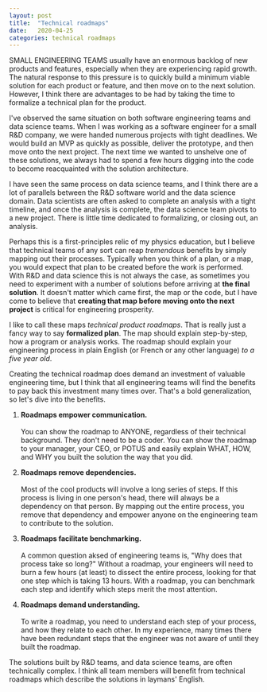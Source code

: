 ```yaml
---
layout: post
title:  "Technical roadmaps"
date:   2020-04-25
categories: technical roadmaps
---
```

SMALL ENGINEERING TEAMS usually have an enormous backlog of new products and features, especially when they are experiencing rapid growth. The natural response to this pressure is to quickly build a minimum viable solution for each product or feature, and then move on to the next solution. However, I think there are advantages to be had by taking the time to formalize a technical plan for the product.

I've observed the same situation on both software engineering teams and data science teams. When I was working as a software engineer for a small R&D company, we were handed numerous projects with tight deadlines. We would build an MVP as quickly as possible, deliver the prototype, and then move onto the next project. The next time we wanted to unshelve one of these solutions, we always had to spend a few hours digging into the code to become reacquainted with the solution architecture.

I have seen the same process on data science teams, and I think there are a lot of parallels between the R&D software world and the data science domain. Data scientists are often asked to complete an analysis with a tight timeline, and once the analysis is complete, the data science team pivots to a new project. There is little time dedicated to formalizing, or closing out, an analysis.

Perhaps this is a first-principles relic of my physics education, but I believe that technical teams of any sort can reap *tremendous* benefits by simply mapping out their processes. Typically when you think of a plan, or a map, you would expect that plan to be created before the work is performed. With R&D and data science this is not always the case, as sometimes you need to experiment with a number of solutions before arriving at **the final solution**. It doesn't matter which came first, the map or the code, but I have come to believe that **creating that map before moving onto the next project** is critical for engineering prosperity.

I like to call these maps *technical product roadmaps*. That is really just a fancy way to say **formalized plan**. The map should explain step-by-step, how a program or analysis works. The roadmap should explain your engineering process in plain English (or French or any other language) *to a five year old*.

Creating the technical roadmap does demand an investment of valuable engineering time, but I think that all engineering teams will find the benefits to pay back this investment many times over. That's a bold generalization, so let's dive into the benefits.

1. **Roadmaps empower communication.**
<br><br>You can show the roadmap to ANYONE, regardless of their technical background. They don't need to be a coder. You can show the roadmap to your manager, your CEO, or POTUS and easily explain WHAT, HOW, and WHY you built the solution the way that you did.

2. **Roadmaps remove dependencies.**
<br><br>Most of the cool products will involve a long series of steps. If this process is living in one person's head, there will always be a dependency on that person. By mapping out the entire process, you remove that dependency and empower anyone on the engineering team to contribute to the solution.

3. **Roadmaps facilitate benchmarking.**
<br><br>A common question aksed of engineering teams is, "Why does that process take so long?" Without a roadmap, your engineers will need to burn a few hours (at least) to dissect the entire process, looking for that one step which is taking 13 hours. With a roadmap, you can benchmark each step and identify which steps merit the most attention.

4. **Roadmaps demand understanding.**
<br><br>To write a roadmap, you need to understand each step of your process, and how they relate to each other. In my experience, many times there have been redundant steps that the engineer was not aware of until they built the roadmap.

The solutions built by R&D teams, and data science teams, are often technically complex. I think all team members will benefit from technical roadmaps which describe the solutions in laymans' English.